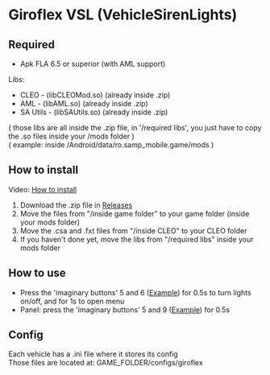 # Giroflex VSL (VehicleSirenLights)

## Required
* Apk FLA 6.5 or superior (with AML support)

Libs:<br>

* CLEO - (libCLEOMod.so) (already inside .zip)
* AML - (libAML.so) (already inside .zip)
* SA Utils - (libSAUtils.so) (already inside .zip)

( those libs are all inside the .zip file, in '/required libs', you just have to copy the .so files inside your /mods folder )<br>
( example: inside /Android/data/ro.samp_mobile.game/mods )<br>

## How to install
Vídeo: [How to install](https://www.youtube.com/watch?v=QWzTS0r7288)

1. Download the .zip file in [Releases](https://github.com/Danilo1301/GTASA_libGiroflex/releases)
2. Move the files from "/inside game folder" to your game folder (inside your mods folder)
3. Move the .csa and .fxt files from "/inside CLEO" to your CLEO folder
4. If you haven't done yet, move the libs from "/required libs" inside your mods folder

## How to use
* Press the 'imaginary buttons' 5 and 6 ([Example](https://imgur.com/gA8Lfvt)) for 0.5s to turn lights on/off, and for 1s to open menu
* Panel: press the 'imaginary buttons' 5 and 9 ([Example](https://imgur.com/LLddMfg)) for 0.5s

## Config
Each vehicle has a .ini file where it stores its config<br>
Those files are located at: GAME_FOLDER/configs/giroflex
